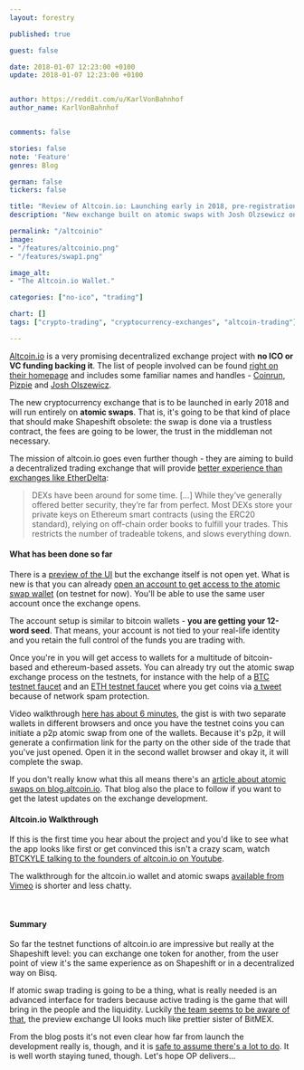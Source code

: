 ```yaml
---
layout: forestry

published: true

guest: false

date: 2018-01-07 12:23:00 +0100
update: 2018-01-07 12:23:00 +0100


author: https://reddit.com/u/KarlVonBahnhof
author_name: KarlVonBahnhof


comments: false

stories: false
note: 'Feature'
genres: Blog

german: false
tickers: false

title: "Review of Altcoin.io: Launching early in 2018, pre-registration available now."
description: "New exchange built on atomic swaps with Josh Olzsewicz on board. You can play with the atomic swaps on testnet now."

permalink: "/altcoinio"
image:
- "/features/altcoinio.png"
- "/features/swap1.png"

image_alt:
- "The Altcoin.io Wallet."

categories: ["no-ico", "trading"]

chart: []
tags: ["crypto-trading", "cryptocurrency-exchanges", "altcoin-trading"]

---
```


[Altcoin.io](http://www.altcoin.io?kid=KHPDT) is a very promising decentralized exchange project with **no ICO or VC funding backing it**. The list of people involved can be found [right on their homepage](http://www.altcoin.io?kid=KHPDT) and includes some familiar names and handles - [Coinrun](https://medium.com/@cryptocoinrun), [Pizpie](https://twitter.com/mBTCPizpie) and [Josh Olszewicz](https://www.youtube.com/user/carpenoctom/featured).

The new cryptocurrency exchange that is to be launched in early 2018 and will run entirely on **atomic swaps**. That is, it's going to be that kind of place that should make Shapeshift obsolete: the swap is done via a trustless contract, the fees are going to be lower, the trust in the middleman not necessary.

The mission of altcoin.io goes even further though - they are aiming to build a decentralized trading exchange that will provide [better experience than exchanges like EtherDelta](https://blog.altcoin.io/decentralized-exchanges-explained-and-why-we-need-them-more-than-ever-4ef9fbb9192d):

> DEXs have been around for some time. [...] While they’ve generally offered better security, they’re far from perfect. Most DEXs store your private keys on Ethereum smart contracts (using the ERC20 standard), relying on off-chain order books to fulfill your trades. This restricts the number of tradeable tokens, and slows everything down.

#### What has been done so far

There is a [preview of the UI](http://www.preview.altcoin.io) but the exchange itself is not open yet. What is new is that you can already [open an account to get access to the atomic swap wallet](http://www.altcoin.io?kid=KHPDT) (on testnet for now). You'll be able to use the same user account once the exchange opens.

The account setup is similar to bitcoin wallets - **you are getting your 12-word seed**. That means, your account is not tied to your real-life identity and you retain the full control of the funds you are trading with.

Once you're in you will get access to wallets for a multitude of bitcoin-based and ethereum-based assets. You can already try out the atomic swap exchange process on the testnets, for instance with the help of a [BTC testnet faucet](https://testnet.manu.backend.hamburg/faucet) and an [ETH testnet faucet](https://www.rinkeby.io/#faucet) where you get coins via [a tweet](https://twitter.com/_karlvonbahnhof/status/949975902997409792) because of network spam protection.

Video walkthrough [here has about 6 minutes](https://vimeo.com/249200127), the gist is with two separate wallets in different browsers and once you have the testnet coins you can initiate a p2p atomic swap from one of the wallets. Because it's p2p, it will generate a confirmation link for the party on the other side of the trade that you've just opened. Open it in the second wallet browser and okay it, it will complete the swap.

If you don't really know what this all means there's an [article about atomic swaps on blog.altcoin.io](https://blog.altcoin.io/the-evolution-of-atomic-swaps-e33ad3af8818). That blog also the place to follow if you want to get the latest updates on the exchange development.

#### Altcoin.io Walkthrough

If this is the first time you hear about the project and you'd like to see what the app looks like first or get convinced this isn't a crazy scam, watch [BTCKYLE talking to the founders of altcoin.io on Youtube](https://www.youtube.com/watch?v=94CdO6dmav0).

The walkthrough for the altcoin.io wallet and atomic swaps [available from Vimeo](https://vimeo.com/249200127) is shorter and less chatty.

<amp-youtube
       data-videoid="94CdO6dmav0"
       layout="responsive"
       width="700" height="360">
</amp-youtube>

<p>&nbsp;</p>

#### Summary

So far the testnet functions of altcoin.io are impressive but really at the Shapeshift level: you can exchange one token for another, from the user point of view it's the same experience as on Shapeshift or in a decentralized way on Bisq.

If atomic swap trading is going to be a thing, what is really needed is an advanced interface for traders because active trading is the game that will bring in the people and the liquidity. Luckily [the team seems to be aware of that](https://blog.altcoin.io/altcoin-exchanges-purpose-mission-values-and-value-proposition-7d525303c005), the preview exchange UI looks much like prettier sister of BitMEX.

From the blog posts it's not even clear how far from launch the development really is, though, and it is [safe to assume there's a lot to do](https://feedback.altcoinexchange.com/). It is well worth staying tuned, though. Let's hope OP delivers...
